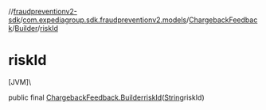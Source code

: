 //[fraudpreventionv2-sdk](../../../../index.md)/[com.expediagroup.sdk.fraudpreventionv2.models](../../index.md)/[ChargebackFeedback](../index.md)/[Builder](index.md)/[riskId](risk-id.md)

# riskId

[JVM]\

public final [ChargebackFeedback.Builder](index.md)[riskId](risk-id.md)([String](https://docs.oracle.com/javase/8/docs/api/java/lang/String.html)riskId)
